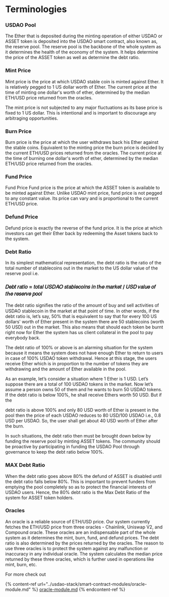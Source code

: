 # Terminologies

### USDAO Pool <a href="#reserve-pool" id="reserve-pool"></a>

The Ether that is deposited during the minting operation of either USDAO or ASSET token is deposited into the USDAO smart contract, also known as, the reserve pool. The reserve pool is the backbone of the whole system as it determines the health of the economy of the system. It helps determine the price of the ASSET token as well as determine the debt ratio.

### Mint Price <a href="#mint-price" id="mint-price"></a>

Mint price is the price at which USDAO stable coin is minted against Ether. It is relatively pegged to 1 US dollar worth of Ether. The current price at the time of minting one dollar's worth of ether, determined by the median ETH/USD price returned from the oracles.

The mint price is not subjected to any major fluctuations as its base price is fixed to 1 US dollar. This is intentional and is important to discourage any arbitraging opportunities.

### Burn Price <a href="#burn-price" id="burn-price"></a>

Burn price is the price at which the user withdraws back his Ether against the stable coins. Equivalent to the minting price the burn price is decided by the current ETH/USD prices returned from the oracles. The current price at the time of burning one dollar's worth of ether, determined by the median ETH/USD price returned from the oracles.&#x20;

### Fund Price

Fund Price Fund price is the price at which the ASSET token is available to be minted against Ether. Unlike USDAO mint price, fund price is not pegged to any constant value. Its price can vary and is proportional to the current ETH/USD price.

### Defund Price <a href="#defund-price" id="defund-price"></a>

Defund price is exactly the reverse of the fund price. It is the price at which investors can get their Ether back by redeeming the Asset tokens back to the system.

### Debt Ratio <a href="#debt-ratio" id="debt-ratio"></a>

In its simplest mathematical representation, the debt ratio is the ratio of the total number of stablecoins out in the market to the US dollar value of the reserve pool i.e.

### **𝐷𝑒𝑏𝑡 𝑟𝑎𝑡𝑖𝑜 = 𝑡𝑜𝑡𝑎𝑙 𝑈𝑆𝐷𝐴𝑂 𝑠𝑡𝑎𝑏𝑙𝑒𝑐𝑜𝑖𝑛𝑠 𝑖𝑛 𝑡ℎ𝑒 𝑚𝑎𝑟𝑘𝑒𝑡 / 𝑈𝑆𝐷 𝑣𝑎𝑙𝑢𝑒 𝑜𝑓 𝑡ℎ𝑒 𝑟𝑒𝑠𝑒𝑟𝑣𝑒 𝑝𝑜𝑜𝑙**

The debt ratio signiﬁes the ratio of the amount of buy and sell activities of USDAO stablecoin in the market at that point of time. In other words, if the debt ratio is, let’s say, 50% that is equivalent to say that for every 100 US dollars' worth of Ether present in the system there are 50  stablecoins (worth 50 USD) out in the market. This also means that should each token be burnt right now for Ether the system has us client collateral in the pool to pay everybody back.

The debt ratio of 100% or above is an alarming situation for the system because it means the system does not have enough Ether to return to users in case of 100% USDAO token withdrawal. Hence at this stage, the users receive Ether which is in proportion to the number of tokens they are withdrawing and the amount of Ether available in the pool.

As an example, let’s consider a situation where 1 Ether is 1 USD. Let’s suppose there are a total of 100 USDAO tokens in the market. Now let’s assume a person owns 50 of them and he wants to burn 50 USDAO tokens. If the debt ratio is below 100%, he shall receive Ethers worth 50 USD. But if the

debt ratio is above 100% and only 80 USD worth of Ether is present in the pool then the price of each USDAO reduces to 80 USD/100 USDAO i.e., 0.8 USD per USDAO. So, the user shall get about 40 USD worth of Ether after the burn.

In such situations, the debt ratio then must be brought down below by funding the reserve pool by minting ASSET tokens. The community should be proactive by participating in funding the USDAO Pool through governance to keep the debt ratio below 100%.

### MAX Debt Ratio <a href="#max-debt-ratio" id="max-debt-ratio"></a>

When the debt ratio goes above 80% the defund of ASSET is disabled until the debt ratio falls below 80%. This is important to prevent funders from emptying the pool completely so as to protect the financial interests of USDAO users. Hence, the 80% debt ratio is the Max Debt Ratio of the system for ASSET token holders.

### Oracles <a href="#oracles" id="oracles"></a>

An oracle is a reliable source of ETH/USD price. Our system currently fetches the ETH/USD price from three oracles - Chainlink, Uniswap V2, and Compound oracle. These oracles are an indispensable part of the whole system as it determines the mint, burn, fund, and defund prices. The debt ratio is also determined by the prices returned by the oracles. The reason to use three oracles is to protect the system against any malfunction or inaccuracy in any individual oracle. The system calculates the median price returned by these three oracles, which is further used in operations like mint, burn, etc.&#x20;

For more check out

{% content-ref url="../usdao-stack/smart-contract-modules/oracle-module.md" %}
[oracle-module.md](../usdao-stack/smart-contract-modules/oracle-module.md)
{% endcontent-ref %}


